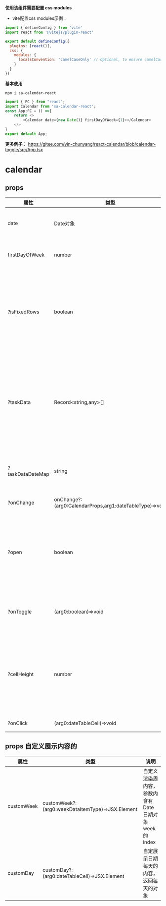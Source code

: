 **使用该组件需要配置 css modules**
- vite配置css modules示例：
```js
import { defineConfig } from 'vite'
import react from '@vitejs/plugin-react'

export default defineConfig({
  plugins: [react()],
  css: {
    modules: {
      localsConvention: 'camelCaseOnly' // Optional, to ensure camelCase conversion
    }
  }
})
```

**基本使用**
```
npm i sa-calendar-react
```
```js
import { FC } from "react";
import Calendar from 'sa-calendar-react';
const App:FC = () =>{
    return <>
        <Calendar date={new Date()} firstDayOfWeek={1}></Calendar>
    </>
} 
export default App;
```
**更多例子：** https://gitee.com/yin-chunyang/react-calendar/blob/calendar-toggle/src/App.tsx

# calendar
## props
| 属性               | 类型                                                      | 说明                                        |
|------------------|---------------------------------------------------------|-------------------------------------------|
| date             | Date对象                                                  | 日历所展示日期的月份                                |
| firstDayOfWeek   | number                                                  | 日期展示第一列是周几                                |
| ?isFixedRows     | boolean                                                 | true固定6*7，false月份时间变化5、6自动；默认不加固定6行       |
| ?taskData        | Record<string,any>[]                                    | 用来映射任务到每天的对象中，数组列表中要含有一个日期格式的字符串，默认获取date |
| ?taskDataDateMap | string                                                  | 修改获取任务列表获取日期的字段                           |
| ?onChange        | onChange?:(arg0:CalendarProps,arg1:dateTableType)=>void | 更新日期后的事件                                  |
| ?open            | boolean                                                 | 带上该参数开启mouse交互，可上下拖动日历收缩只展示当前周            |
| ?onToggle        | (arg0:boolean)=>void                                    | 组件内mouse交互更新open触发                        |
| ?cellHeight      | number                                                  | 开启mouse交互需要设置每格的高度，在设置了open参数时才生效         |
| ?onClick         | (arg0:dateTableCell)=>void                              | 格子点击事件                                    |

## props 自定义展示内容的

| 属性         | 类型                                               | 说明                               |
|------------|--------------------------------------------------|----------------------------------|
| customWeek | customWeek?:(arg0:weekDataItemType)=>JSX.Element | 自定义渲染周内容，参数内含有Date日期对象week的index |
| customDay  | customDay?:(arg0:dateTableCell)=>JSX.Element     | 自定展示日期每天的内容，返回每天的对象              |


